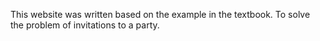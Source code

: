 This website was written based on the example in the textbook. To solve the problem of invitations to a party.
